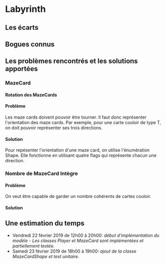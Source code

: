 # Labyrinth

## Les	écarts

## Bogues connus

## Les problèmes rencontrés	et les solutions apportées
### MazeCard
#### Rotation des MazeCards
#### Problème
Les maze cards doivent pouvoir être tourner. Il faut donc représenter l'orientation des maze cards. Par exemple, pour une carte couloir de type T, on doit pouvoir représenter ses trois directions.

#### Solution
Pour repésenter l'orientation d'une maze card, on utilise l'énumération Shape. Elle fonctionne en utilisant quatre flags qui représente chacun une direction.

### Nombre de MazeCard Intègre
#### Problème
On veut  être capable de garder un nombre cohérents de cartes couloir.

#### Solution


## Une estimation du temps	
- Vendredi 22 février 2019 de 12h00 à 20h00: *début d'implémentation du modèle - Les classes Player et MazeCard sont implémentées et partiellement testée.*
- Samedi 23 février 2019 de 18h00 à 19h00: *ajout de la classe MazeCardShape et test unitaire.*